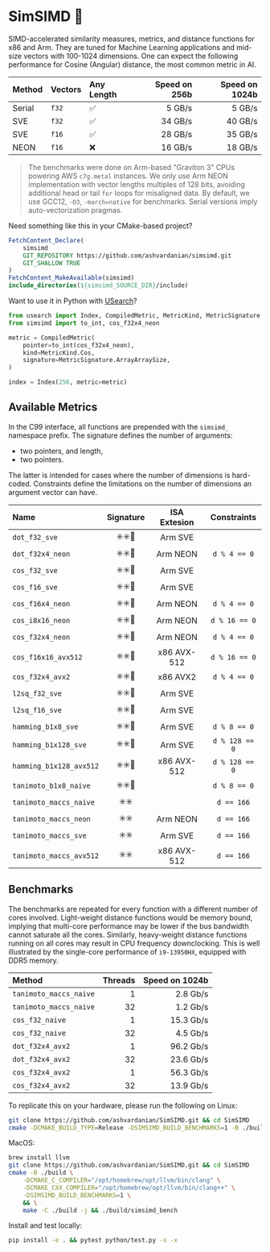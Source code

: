 # SimSIMD 📏

SIMD-accelerated similarity measures, metrics, and distance functions for x86 and Arm.
They are tuned for Machine Learning applications and mid-size vectors with 100-1024 dimensions.
One can expect the following performance for Cosine (Angular) distance, the most common metric in AI.

| Method | Vectors | Any Length | Speed on 256b | Speed on 1024b |
| :----- | :------ | :--------- | ------------: | -------------: |
| Serial | `f32`   | ✅          |        5 GB/s |         5 GB/s |
| SVE    | `f32`   | ✅          |       34 GB/s |        40 GB/s |
| SVE    | `f16`   | ✅          |       28 GB/s |        35 GB/s |
| NEON   | `f16`   | ❌          |       16 GB/s |        18 GB/s |

> The benchmarks were done on Arm-based "Graviton 3" CPUs powering AWS `c7g.metal` instances.
> We only use Arm NEON implementation with vector lengths multiples of 128 bits, avoiding additional head or tail `for` loops for misaligned data.
> By default, we use GCC12, `-O3`, `-march=native` for benchmarks.
> Serial versions imply auto-vectorization pragmas.

Need something like this in your CMake-based project?

```cmake
FetchContent_Declare(
    simsimd
    GIT_REPOSITORY https://github.com/ashvardanian/simsimd.git
    GIT_SHALLOW TRUE
)
FetchContent_MakeAvailable(simsimd)
include_directories(${simsimd_SOURCE_DIR}/include)
```

Want to use it in Python with [USearch](https://github.com/unum-cloud/usearch)?

```py
from usearch import Index, CompiledMetric, MetricKind, MetricSignature
from simsimd import to_int, cos_f32x4_neon

metric = CompiledMetric(
    pointer=to_int(cos_f32x4_neon),
    kind=MetricKind.Cos,
    signature=MetricSignature.ArrayArraySize,
)

index = Index(256, metric=metric)
```

## Available Metrics

In the C99 interface, all functions are prepended with the `simsimd_` namespace prefix.
The signature defines the number of arguments:

- two pointers, and length,
- two pointers.

The latter is intended for cases where the number of dimensions is hard-coded.
Constraints define the limitations on the number of dimensions an argument vector can have.

| Name                    | Signature | ISA Extesion |  Constraints   |
| :---------------------- | :-------: | :----------: | :------------: |
| `dot_f32_sve`           |    ✳️✳️📏    |   Arm SVE    |                |
| `dot_f32x4_neon`        |    ✳️✳️📏    |   Arm NEON   |  `d % 4 == 0`  |
| `cos_f32_sve`           |    ✳️✳️📏    |   Arm SVE    |                |
| `cos_f16_sve`           |    ✳️✳️📏    |   Arm SVE    |                |
| `cos_f16x4_neon`        |    ✳️✳️📏    |   Arm NEON   |  `d % 4 == 0`  |
| `cos_i8x16_neon`        |    ✳️✳️📏    |   Arm NEON   | `d % 16 == 0`  |
| `cos_f32x4_neon`        |    ✳️✳️📏    |   Arm NEON   |  `d % 4 == 0`  |
| `cos_f16x16_avx512`     |    ✳️✳️📏    | x86 AVX-512  | `d % 16 == 0`  |
| `cos_f32x4_avx2`        |    ✳️✳️📏    |   x86 AVX2   |  `d % 4 == 0`  |
| `l2sq_f32_sve`          |    ✳️✳️📏    |   Arm SVE    |                |
| `l2sq_f16_sve`          |    ✳️✳️📏    |   Arm SVE    |                |
| `hamming_b1x8_sve`      |    ✳️✳️📏    |   Arm SVE    |  `d % 8 == 0`  |
| `hamming_b1x128_sve`    |    ✳️✳️📏    |   Arm SVE    | `d % 128 == 0` |
| `hamming_b1x128_avx512` |    ✳️✳️📏    | x86 AVX-512  | `d % 128 == 0` |
| `tanimoto_b1x8_naive`   |    ✳️✳️📏    |              |  `d % 8 == 0`  |
| `tanimoto_maccs_naive`  |    ✳️✳️     |              |   `d == 166`   |
| `tanimoto_maccs_neon`   |    ✳️✳️     |   Arm NEON   |   `d == 166`   |
| `tanimoto_maccs_sve`    |    ✳️✳️     |   Arm SVE    |   `d == 166`   |
| `tanimoto_maccs_avx512` |    ✳️✳️     | x86 AVX-512  |   `d == 166`   |

## Benchmarks

The benchmarks are repeated for every function with a different number of cores involved.
Light-weight distance functions would be memory bound, implying that multi-core performance may be lower if the bus bandwidth cannot saturate all the cores.
Similarly, heavy-weight distance functions running on all cores may result in CPU frequency downclocking.
This is well illustrated by the single-core performance of `i9-13950HX`, equipped with DDR5 memory.

| Method                 | Threads | Speed on 1024b |
| :--------------------- | ------: | -------------: |
| `tanimoto_maccs_naive` |       1 |       2.8 Gb/s |
| `tanimoto_maccs_naive` |      32 |       1.2 Gb/s |
| `cos_f32_naive`        |       1 |      15.3 Gb/s |
| `cos_f32_naive`        |      32 |       4.5 Gb/s |
| `dot_f32x4_avx2`       |       1 |      96.2 Gb/s |
| `dot_f32x4_avx2`       |      32 |      23.6 Gb/s |
| `cos_f32x4_avx2`       |       1 |      56.3 Gb/s |
| `cos_f32x4_avx2`       |      32 |      13.9 Gb/s |

To replicate this on your hardware, please run the following on Linux:

```sh
git clone https://github.com/ashvardanian/SimSIMD.git && cd SimSIMD
cmake -DCMAKE_BUILD_TYPE=Release -DSIMSIMD_BUILD_BENCHMARKS=1 -B ./build && make -C ./build && ./build/simsimd_bench
```

MacOS:

```sh
brew install llvm
git clone https://github.com/ashvardanian/SimSIMD.git && cd SimSIMD
cmake -B ./build \
    -DCMAKE_C_COMPILER="/opt/homebrew/opt/llvm/bin/clang" \
    -DCMAKE_CXX_COMPILER="/opt/homebrew/opt/llvm/bin/clang++" \
    -DSIMSIMD_BUILD_BENCHMARKS=1 \
    && \
    make -C ./build -j && ./build/simsimd_bench
```

Install and test locally:

```sh
pip install -e . && pytest python/test.py -s -x
```
